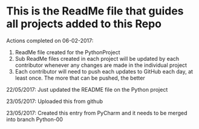 # This is the ReadMe file that guides all projects added to this Repo
Actions completed on 06-02-2017:
1. ReadMe file created for the PythonProject
2. Sub ReadMe files created in each project will be updated by each contributor whenever any changes are made in the individual project
3. Each contributor will need to push each updates to GitHub each day, at least once. The more that can be pushed, the better

22/05/2017: Just updated the README file on the Python project

23/05/2017: Uploaded this from github

23/05/2017: Created this entry from PyCharm and it needs to be merged into branch Python-00
